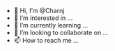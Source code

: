 - 👋 Hi, I’m @Charnj
- 👀 I’m interested in ...
- 🌱 I’m currently learning ...
- 💞️ I’m looking to collaborate on ...
- 📫 How to reach me ...

<!---
Charnj/Charnj is a ✨ special ✨ repository because its `README.md` (this file) appears on your GitHub profile.
You can click the Preview link to take a look at your changes.
--->

